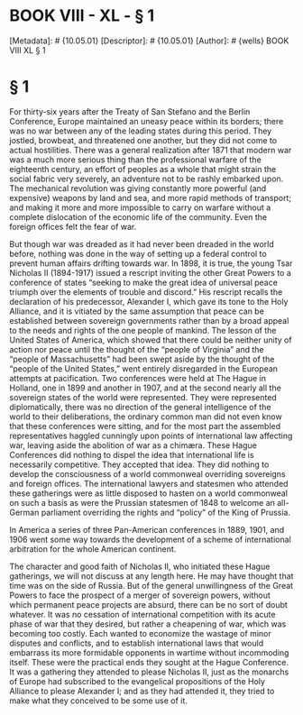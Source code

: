 # BOOK VIII - XL - § 1
[Metadata]: # {10.05.01}
[Descriptor]: # {10.05.01}
[Author]: # {wells}
BOOK VIII
XL
§ 1
# § 1
For thirty-six years after the Treaty of San Stefano and the Berlin Conference,
Europe maintained an uneasy peace within its borders; there was no war between
any of the leading states during this period. They jostled, browbeat, and
threatened one another, but they did not come to actual hostilities. There was
a general realization after 1871 that modern war was a much more serious thing
than the professional warfare of the eighteenth century, an effort of peoples
as a whole that might strain the social fabric very severely, an adventure not
to be rashly embarked upon. The mechanical revolution was giving constantly
more powerful (and expensive) weapons by land and sea, and more rapid methods
of transport; and making it more and more impossible to carry on warfare
without a complete dislocation of the economic life of the community. Even the
foreign offices felt the fear of war.

But though war was dreaded as it had never been dreaded in the world before,
nothing was done in the way of setting up a federal control to prevent human
affairs drifting towards war. In 1898, it is true, the young Tsar Nicholas II
(1894-1917) issued a rescript inviting the other Great Powers to a conference
of states “seeking to make the great idea of universal peace triumph over the
elements of trouble and discord.” His rescript recalls the declaration of his
predecessor, Alexander I, which gave its tone to the Holy Alliance, and it is
vitiated by the same assumption that peace can be established between sovereign
governments rather than by a broad appeal to the needs and rights of the one
people of mankind. The lesson of the United States of America, which showed
that there could be neither unity of action nor peace until the thought of the
“people of Virginia” and the “people of Massachusetts” had been swept aside by
the thought of the “people of the United States,” went entirely disregarded in
the European attempts at pacification. Two conferences were held at The Hague
in Holland, one in 1899 and another in 1907, and at the second nearly all the
sovereign states of the world were represented. They were represented
diplomatically, there was no direction of the general intelligence of the world
to their deliberations, the ordinary common man did not even know that these
conferences were sitting, and for the most part the assembled representatives
haggled cunningly upon points of international law affecting war, leaving aside
the abolition of war as a chimæra. These Hague Conferences did nothing to
dispel the idea that international life is necessarily competitive. They
accepted that idea. They did nothing to develop the consciousness of a world
commonweal overriding sovereigns and foreign offices. The international lawyers
and statesmen who attended these gatherings were as little disposed to hasten
on a world commonweal on such a basis as were the Prussian statesmen of 1848 to
welcome an all-German parliament overriding the rights and “policy” of the King
of Prussia.

In America a series of three Pan-American conferences in 1889, 1901, and 1906
went some way towards the development of a scheme of international arbitration
for the whole American continent.

The character and good faith of Nicholas II, who initiated these Hague
gatherings, we will not discuss at any length here. He may have thought that
time was on the side of Russia. But of the general unwillingness of the Great
Powers to face the prospect of a merger of sovereign powers, without which
permanent peace projects are absurd, there can be no sort of doubt whatever. It
was no cessation of international competition with its acute phase of war that
they desired, but rather a cheapening of war, which was becoming too costly.
Each wanted to economize the wastage of minor disputes and conflicts, and to
establish international laws that would embarrass its more formidable opponents
in wartime without incommoding itself. These were the practical ends they
sought at the Hague Conference. It was a gathering they attended to please
Nicholas II, just as the monarchs of Europe had subscribed to the evangelical
propositions of the Holy Alliance to please Alexander I; and as they had
attended it, they tried to make what they conceived to be some use of it.

